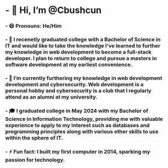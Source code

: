 # - 👋 Hi, I’m @Cbushcun
### - 😄 Pronouns: He/Him
### - 👀 I recenetly graduated college with a Bachelor of Science in IT and would like to take the knowledge I've learned to further my knowledge in web development to become a full-stack developer. I plan to return to college and pursue a masters in software development at my earliest convenience.
### - 🌱 I’m currently furthering my knowledge in web development development and cybersecurity. Web development is a personal hobby and cybersecurity is a club that I regularly attend as an alumni at my university.
### - :mortar_board: I graduated college in May 2024 with my Bachelor of Science in Information Technology, providing me with valuable experience to apply to my interest such as databases and programming principles along with various other skills to use within the sphere of IT.
### - ⚡ Fun fact: I built my first computer in 2014, sparking my passion for technology.
<!---
Cbushcun/Cbushcun is a ✨ special ✨ repository because its `README.md` (this file) appears on your GitHub profile.
You can click the Preview link to take a look at your changes.
--->
